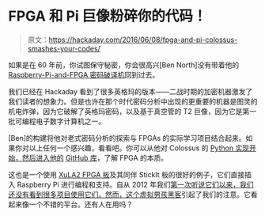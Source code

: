 # FPGA 和 Pi 巨像粉碎你的代码！

> 原文：<https://hackaday.com/2016/06/08/fpga-and-pi-colossus-smashes-your-codes/>

如果是在 60 年前，你试图保守秘密，你会很高兴[Ben North]没有带着他的[Raspberry-Pi-and-FPGA 密码破译机](http://bennorth.github.io/fpga-colossus/doc/Content/notes.html)回到过去。

我们已经在 Hackaday 看到了很多英格玛的版本——二战时期的加密机器激发了我们读者的想象力。但是也许在那个时代密码分析中出现的更重要的机器是图灵的机电炸弹，因为它破解了英格玛密码，以及基于真空管的 T2 巨像，因为它是第一批可编程电子数字计算机之一。

[Ben]的构建将他对老式密码分析的探索与 FPGAs 的实际学习项目结合起来。如果你对以上任何一个感兴趣，看看吧。你可以从他对 Colossus 的 [Python 实现开始，然后进入他的](http://redfrontdoor.org/Dickens-Teleprinter/index.html) [GitHub 库](https://github.com/bennorth/fpga-colossus/tree/published)，了解 FPGA 的本质。

这也是一个使用 [XuLA2 FPGA 板](http://www.xess.com/shop/product/xula2-lx25/)及其同伴 StickIt 板的很好的例子，它们直接插入 Raspberry Pi 进行编程和支持。自从 2012 年我们[第一次听说它们以来，我们还没有看到很多项目使用它们。然而，这个](http://hackaday.com/2012/12/11/breadboard-friendly-fpgas/)[虚拟男孩黑客](http://hackaday.com/2013/06/17/giving-the-virtualboy-a-vga-out/)引起了我们的注意。它看起来像一个不错的平台。还有人在用吗？